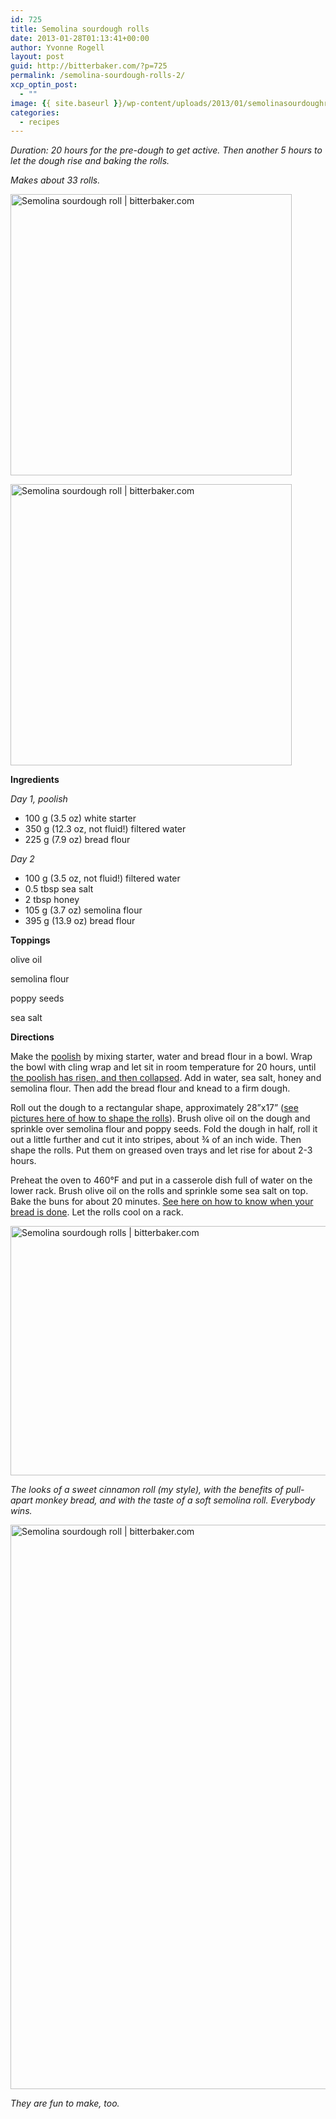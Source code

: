 ```yaml
---
id: 725
title: Semolina sourdough rolls
date: 2013-01-28T01:13:41+00:00
author: Yvonne Rogell
layout: post
guid: http://bitterbaker.com/?p=725
permalink: /semolina-sourdough-rolls-2/
xcp_optin_post:
  - ""
image: {{ site.baseurl }}/wp-content/uploads/2013/01/semolinasourdoughroll1.jpg
categories:
  - recipes
---
```

_Duration: 20 hours for the pre-dough to get active. Then another 5 hours to let the dough rise and baking the rolls._
  
_Makes about 33 rolls._

<p class="recipe-icon">
  <img class="recipe-icon alignright pinthis" title="Semolina sourdough roll | bitterbaker.com" alt="Semolina sourdough roll | bitterbaker.com" src="http://bitterbaker.com/images/semolinasourdoughroll1-mini.jpg" width="450" />
</p>

<p class="">
  <img class=" alignright pinthis" title="Semolina sourdough roll | bitterbaker.com" alt="Semolina sourdough roll | bitterbaker.com" src="http://bitterbaker.com/images/semolinasourdoughroll1.jpg" width="450" />
</p>

**Ingredients**
  
_Day 1, poolish_

  * 100 g (3.5 oz) white starter
  * 350 g (12.3 oz, not fluid!) filtered water
  * 225 g (7.9 oz) bread flour

_Day 2_

  * 100 g (3.5 oz, not fluid!) filtered water
  * 0.5 tbsp sea salt
  * 2 tbsp honey
  * 105 g (3.7 oz) semolina flour
  * 395 g (13.9 oz) bread flour

**Toppings**
  
olive oil
  
semolina flour
  
poppy seeds
  
sea salt

**Directions**
  
Make the <a title="What a poolish should look like" href="/what-a-poolish-should-look-like/" target="_blank">poolish</a> by mixing starter, water and bread flour in a bowl. Wrap the bowl with cling wrap and let sit in room temperature for 20 hours, until <a title="What a poolish should look like" href="/what-a-poolish-should-look-like/" target="_blank">the poolish has risen, and then collapsed</a>. Add in water, sea salt, honey and semolina flour. Then add the bread flour and knead to a firm dough.

Roll out the dough to a rectangular shape, approximately 28”x17” (<a title="How to roll a twirly top" href="/how-to-roll-a-twirly-top/" target="_blank">see pictures here of how to shape the rolls</a>). Brush olive oil on the dough and sprinkle over semolina flour and poppy seeds. Fold the dough in half, roll it out a little further and cut it into stripes, about ¾ of an inch wide. Then shape the rolls. Put them on greased oven trays and let rise for about 2-3 hours.

Preheat the oven to 460°F and put in a casserole dish full of water on the lower rack. Brush olive oil on the rolls and sprinkle some sea salt on top. Bake the buns for about 20 minutes. <a title="Knock, knock. Who can tell me when my bread is done?" href="/how-to-know-when-the-bread-is-done/" target="_blank">See here on how to know when your bread is done</a>. Let the rolls cool on a rack.

<img class="pinthis" title="Semolina sourdough roll | bitterbaker.com" alt="Semolina sourdough rolls | bitterbaker.com" src="http://bitterbaker.com/images/semolinasourdoughroll2.jpg" width="600" height="399" />
  
_The looks of a sweet cinnamon roll (my style), with the benefits of pull-apart monkey bread, and with the taste of a soft semolina roll. Everybody wins._

<img class="pinthis" title="Semolina sourdough roll | bitterbaker.com" alt="Semolina sourdough roll | bitterbaker.com" src="http://bitterbaker.com/images/semolinasourdoughroll3.jpg" width="600" height="903" />
  
_They are fun to make, too._